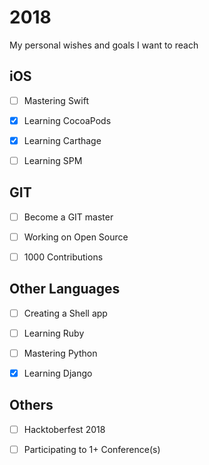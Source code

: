 # 2018
My personal wishes and goals I want to reach


## iOS

- [ ] Mastering Swift

- [x] Learning CocoaPods

- [x] Learning Carthage

- [ ] Learning SPM


## GIT

- [ ] Become a GIT master

- [ ] Working on Open Source

- [ ] 1000 Contributions


## Other Languages

- [ ] Creating a Shell app

- [ ] Learning Ruby

- [ ] Mastering Python

- [x] Learning Django

## Others

- [ ] Hacktoberfest 2018

- [ ] Participating to 1+ Conference(s)
